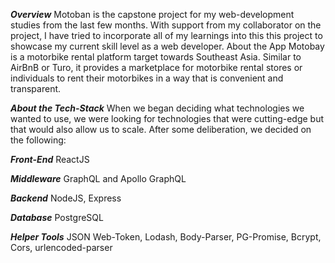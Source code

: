 ***Overview*** 
Motoban is the capstone project for my web-development studies from the last few months. With support from my collaborator on the project, I have tried to incorporate all of my learnings into this this project to showcase my current skill level as a web developer. 
About the App
Motobay is a motorbike rental platform target towards Southeast Asia. Similar to AirBnB or Turo, it provides a marketplace for motorbike rental stores or individuals to rent their motorbikes in a way that is convenient and transparent. 

***About the Tech-Stack*** 
When we began deciding what technologies we wanted to use, we were looking for technologies that were cutting-edge but that would also allow us to scale. After some deliberation, we decided on the following: 

***Front-End***
ReactJS 

***Middleware***
GraphQL and Apollo GraphQL

***Backend*** 
NodeJS,
Express 

***Database*** 
PostgreSQL 

***Helper Tools***
JSON Web-Token,
Lodash,
Body-Parser,
PG-Promise,
Bcrypt,
Cors,
urlencoded-parser
